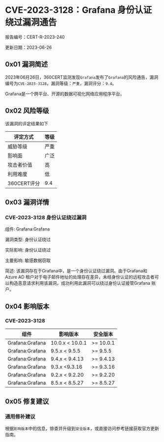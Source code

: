 # CVE-2023-3128：Grafana 身份认证绕过漏洞通告

报告编号：CERT-R-2023-240

更新日期：2023-06-26

## 0x01  漏洞简述

2023年06月26日，360CERT监测发现`Grafana`发布了`Grafana`的风险通告，漏洞编号为`CVE-2023-3128`，漏洞等级：`严重`，漏洞评分：`9.4`。

Grafana是一个跨平台、开源的数据可视化网络应用程序平台。

## 0x02  风险等级

该漏洞的评定结果如下

| 评定方式    | 等级 |
| ----------- | ---- |
| 威胁等级    | 严重 |
| 影响面      | 广泛 |
| 攻击者价值  | 高   |
| 利用难度    | 低   |
| 360CERT评分 | 9.4  |

## 0x03  漏洞详情

### CVE-2023-3128 身份认证绕过漏洞

组件: Grafana:Grafana

漏洞类型: 身份认证绕过

实际影响: 身份认证绕过

主要影响: 敏感数据窃取

简述: 该漏洞存在于Grafana中，是一个身份认证绕过漏洞。由于Grafana和 Azure AD 租户对于电子邮件地址的处理存在差异，未经身份认证的远程攻击者可以构造恶意请求利用该漏洞，成功利用此漏洞可以绕过身份认证接管Grafana 账户。

## 0x04  影响版本

### CVE-2023-3128

| 组件            | 影响版本        | 安全版本  |
| --------------- | --------------- | --------- |
| Grafana:Grafana | 10.0.x < 10.0.1 | >= 10.0.1 |
| Grafana:Grafana | 9.5.x < 9.5.5   | >= 9.5.5  |
| Grafana:Grafana | 9.4.x < 9.4.13  | >= 9.4.13 |
| Grafana:Grafana | 9.3.x <9.3.16   | >= 9.3.16 |
| Grafana:Grafana | 9.2.x < 9.2.20  | >= 9.2.20 |
| Grafana:Grafana | 8.5.x < 8.5.27  | >= 8.5.27 |

## 0x05  修复建议

### 通用修补建议

根据`影响版本`中的信息，排查并升级到`安全版本`，或直接访问参考链接获取官方更新指南。